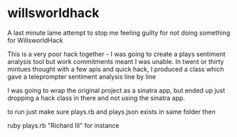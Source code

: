 willsworldhack
==============

A last minute lame attempt to stop me feeling guilty for not doing something for WillsworldHack

This is a very poor hack together - I was going to create a plays sentiment analysis tool but work commitments meant I was unable.
In twent or thirty mintues thought with a few apis and quick hack, I produced a class which gave a teleprompter sentiment analysis line by line

I was going to wrap the original project as a sinatra app, but ended up just dropping a hack class in there and not using the sinatra
app. 

to run just make sure plays.rb and plays.json exists in same folder then 

ruby plays.rb "Richard III" for instance

